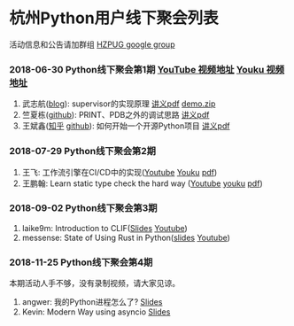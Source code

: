 # 杭州Python用户线下聚会列表

活动信息和公告请加群组 [HZPUG google group](https://groups.google.com/forum/#!forum/hzpug)

### 2018-06-30 Python线下聚会第1期 [YouTube 视频地址](https://www.youtube.com/watch?v=nbWuX9jkMX0) [Youku 视频地址](https://v.youku.com/v_show/id_XMzcxMzc1NDk2NA==.html)

1. 武志航([blog](https://blog.csdn.net/qq_33339479/)): supervisor的实现原理 [讲义pdf](https://github.com/HZPUG/HZPUG.github.io/blob/master/lectures/2018-06-30/supervisor的实现原理.pdf) [demo.zip](https://github.com/HZPUG/HZPUG.github.io/blob/master/lectures/2018-06-30/supervisor_demo.zip)
2. 竺夏栋([github](https://github.com/indexmotion)): PRINT、PDB之外的调试思路 [讲义pdf](https://github.com/HZPUG/HZPUG.github.io/blob/master/lectures/2018-06-30/PRINT、PDB之外的调试思路.pdf)
3. 王斌鑫([知乎](https://www.zhihu.com/people/prodesire) [github](https://github.com/Prodesire)): 如何开始一个开源Python项目 [讲义pdf](https://github.com/HZPUG/HZPUG.github.io/blob/master/lectures/2018-06-30/如何开始一个开源Python项目.pdf)

### 2018-07-29 Python线下聚会第2期

1. 王飞: 工作流引擎在CI/CD中的实现([Youtube](https://youtu.be/bFJc3y_66s8) [Youku](https://v.youku.com/v_show/id_XMzc1Mjc2NTU3Ng==.html?spm=a2h3j.8428770.3416059.1) [pdf](https://github.com/HZPUG/HZPUG.github.io/blob/master/lectures/2018-07-29/%E5%B7%A5%E4%BD%9C%E6%B5%81%E5%BC%95%E6%93%8E%E5%9C%A8CI:CD%E4%B8%AD%E7%9A%84%E5%BA%94%E7%94%A8.pdf))
2. 王鹏翰: Learn static type check the hard way ([Youtube](https://youtu.be/e67Ai1EKi6g) [youku](https://v.youku.com/v_show/id_XMzc1Mjc2NDY1Ng==.html?spm=a2h3j.8428770.3416059.1) [pdf](https://github.com/HZPUG/HZPUG.github.io/blob/master/lectures/2018-07-29/type%20hint%20copy.pdf))

### 2018-09-02 Python线下聚会第3期

1. laike9m: Introduction to CLIF([Slides](https://hzpug.github.io/lectures/2018-09-02/CLIF.html#/) [Youtube](https://youtu.be/2mtRcX4PgLw))
2. messense: State of Using Rust in Python([slides](https://github.com/HZPUG/HZPUG.github.io/blob/master/lectures/2018-09-02/rust-python.pdf) [Youtube](https://youtu.be/BN2nmhEYuJk))

### 2018-11-25 Python线下聚会第4期

本期活动人手不够，没有录制视频，请大家见谅。

1. angwer: 我的Python进程怎么了? [Slides](https://github.com/HZPUG/HZPUG.github.io/blob/master/lectures/2018-11-25/%E6%88%91%E7%9A%84Python%E8%BF%9B%E7%A8%8B%E6%80%8E%E4%B9%88%E4%BA%86.key)
2. Kevin: Modern Way using asyncio [Slides](https://github.com/HZPUG/HZPUG.github.io/blob/master/lectures/2018-11-25/%E7%8E%B0%E4%BB%A3%E6%96%B9%E5%BC%8F%E4%BD%BF%E7%94%A8asyncio.key)
